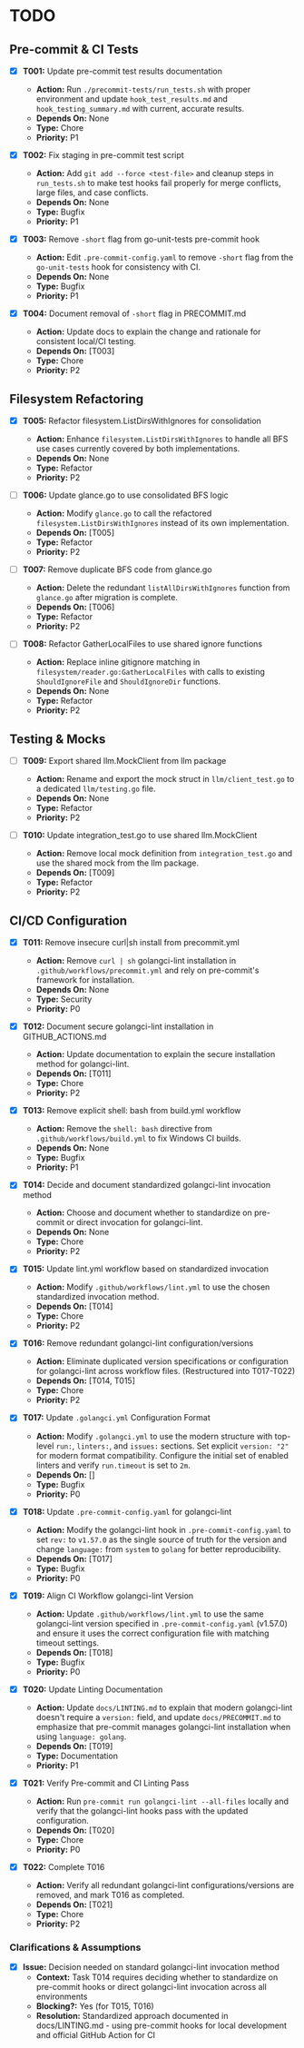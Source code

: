 # TODO

## Pre-commit & CI Tests
- [x] **T001:** Update pre-commit test results documentation
    - **Action:** Run `./precommit-tests/run_tests.sh` with proper environment and update `hook_test_results.md` and `hook_testing_summary.md` with current, accurate results.
    - **Depends On:** None
    - **Type:** Chore
    - **Priority:** P1

- [x] **T002:** Fix staging in pre-commit test script
    - **Action:** Add `git add --force <test-file>` and cleanup steps in `run_tests.sh` to make test hooks fail properly for merge conflicts, large files, and case conflicts.
    - **Depends On:** None
    - **Type:** Bugfix
    - **Priority:** P1

- [x] **T003:** Remove `-short` flag from go-unit-tests pre-commit hook
    - **Action:** Edit `.pre-commit-config.yaml` to remove `-short` flag from the `go-unit-tests` hook for consistency with CI.
    - **Depends On:** None
    - **Type:** Bugfix
    - **Priority:** P1

- [x] **T004:** Document removal of `-short` flag in PRECOMMIT.md
    - **Action:** Update docs to explain the change and rationale for consistent local/CI testing.
    - **Depends On:** [T003]
    - **Type:** Chore
    - **Priority:** P2

## Filesystem Refactoring
- [x] **T005:** Refactor filesystem.ListDirsWithIgnores for consolidation
    - **Action:** Enhance `filesystem.ListDirsWithIgnores` to handle all BFS use cases currently covered by both implementations.
    - **Depends On:** None
    - **Type:** Refactor
    - **Priority:** P2

- [ ] **T006:** Update glance.go to use consolidated BFS logic
    - **Action:** Modify `glance.go` to call the refactored `filesystem.ListDirsWithIgnores` instead of its own implementation.
    - **Depends On:** [T005]
    - **Type:** Refactor
    - **Priority:** P2

- [ ] **T007:** Remove duplicate BFS code from glance.go
    - **Action:** Delete the redundant `listAllDirsWithIgnores` function from `glance.go` after migration is complete.
    - **Depends On:** [T006]
    - **Type:** Refactor
    - **Priority:** P2

- [ ] **T008:** Refactor GatherLocalFiles to use shared ignore functions
    - **Action:** Replace inline gitignore matching in `filesystem/reader.go:GatherLocalFiles` with calls to existing `ShouldIgnoreFile` and `ShouldIgnoreDir` functions.
    - **Depends On:** None
    - **Type:** Refactor
    - **Priority:** P2

## Testing & Mocks
- [ ] **T009:** Export shared llm.MockClient from llm package
    - **Action:** Rename and export the mock struct in `llm/client_test.go` to a dedicated `llm/testing.go` file.
    - **Depends On:** None
    - **Type:** Refactor
    - **Priority:** P2

- [ ] **T010:** Update integration_test.go to use shared llm.MockClient
    - **Action:** Remove local mock definition from `integration_test.go` and use the shared mock from the llm package.
    - **Depends On:** [T009]
    - **Type:** Refactor
    - **Priority:** P2

## CI/CD Configuration
- [x] **T011:** Remove insecure curl|sh install from precommit.yml
    - **Action:** Remove `curl | sh` golangci-lint installation in `.github/workflows/precommit.yml` and rely on pre-commit's framework for installation.
    - **Depends On:** None
    - **Type:** Security
    - **Priority:** P0

- [x] **T012:** Document secure golangci-lint installation in GITHUB_ACTIONS.md
    - **Action:** Update documentation to explain the secure installation method for golangci-lint.
    - **Depends On:** [T011]
    - **Type:** Chore
    - **Priority:** P2

- [x] **T013:** Remove explicit shell: bash from build.yml workflow
    - **Action:** Remove the `shell: bash` directive from `.github/workflows/build.yml` to fix Windows CI builds.
    - **Depends On:** None
    - **Type:** Bugfix
    - **Priority:** P1

- [x] **T014:** Decide and document standardized golangci-lint invocation method
    - **Action:** Choose and document whether to standardize on pre-commit or direct invocation for golangci-lint.
    - **Depends On:** None
    - **Type:** Chore
    - **Priority:** P2

- [x] **T015:** Update lint.yml workflow based on standardized invocation
    - **Action:** Modify `.github/workflows/lint.yml` to use the chosen standardized invocation method.
    - **Depends On:** [T014]
    - **Type:** Chore
    - **Priority:** P2

- [x] **T016:** Remove redundant golangci-lint configuration/versions
    - **Action:** Eliminate duplicated version specifications or configuration for golangci-lint across workflow files. (Restructured into T017-T022)
    - **Depends On:** [T014, T015]
    - **Type:** Chore
    - **Priority:** P2

- [x] **T017:** Update `.golangci.yml` Configuration Format
    - **Action:** Modify `.golangci.yml` to use the modern structure with top-level `run:`, `linters:`, and `issues:` sections. Set explicit `version: "2"` for modern format compatibility. Configure the initial set of enabled linters and verify `run.timeout` is set to `2m`.
    - **Depends On:** []
    - **Type:** Bugfix
    - **Priority:** P0

- [x] **T018:** Update `.pre-commit-config.yaml` for golangci-lint
    - **Action:** Modify the golangci-lint hook in `.pre-commit-config.yaml` to set `rev:` to `v1.57.0` as the single source of truth for the version and change `language:` from `system` to `golang` for better reproducibility.
    - **Depends On:** [T017]
    - **Type:** Bugfix
    - **Priority:** P0

- [x] **T019:** Align CI Workflow golangci-lint Version
    - **Action:** Update `.github/workflows/lint.yml` to use the same golangci-lint version specified in `.pre-commit-config.yaml` (v1.57.0) and ensure it uses the correct configuration file with matching timeout settings.
    - **Depends On:** [T018]
    - **Type:** Bugfix
    - **Priority:** P0

- [x] **T020:** Update Linting Documentation
    - **Action:** Update `docs/LINTING.md` to explain that modern golangci-lint doesn't require a `version:` field, and update `docs/PRECOMMIT.md` to emphasize that pre-commit manages golangci-lint installation when using `language: golang`.
    - **Depends On:** [T019]
    - **Type:** Documentation
    - **Priority:** P1

- [x] **T021:** Verify Pre-commit and CI Linting Pass
    - **Action:** Run `pre-commit run golangci-lint --all-files` locally and verify that the golangci-lint hooks pass with the updated configuration.
    - **Depends On:** [T020]
    - **Type:** Chore
    - **Priority:** P0

- [x] **T022:** Complete T016
    - **Action:** Verify all redundant golangci-lint configurations/versions are removed, and mark T016 as completed.
    - **Depends On:** [T021]
    - **Type:** Chore
    - **Priority:** P2

### Clarifications & Assumptions
- [x] **Issue:** Decision needed on standard golangci-lint invocation method
    - **Context:** Task T014 requires deciding whether to standardize on pre-commit hooks or direct golangci-lint invocation across all environments
    - **Blocking?:** Yes (for T015, T016)
    - **Resolution:** Standardized approach documented in docs/LINTING.md - using pre-commit hooks for local development and official GitHub Action for CI
